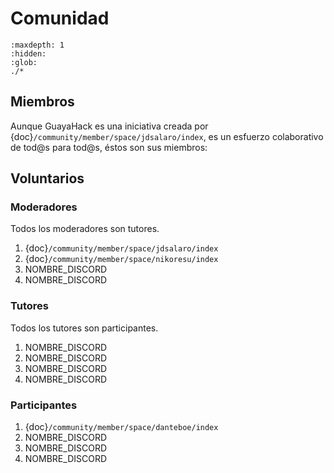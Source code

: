 
# Comunidad

```{toctree}
:maxdepth: 1
:hidden:
:glob:
./*
```


## Miembros

Aunque GuayaHack es una iniciativa creada por {doc}`/community/member/space/jdsalaro/index`, es un esfuerzo colaborativo de tod@s para tod@s, éstos son sus miembros:

## Voluntarios

### Moderadores

Todos los moderadores son tutores.

1. {doc}`/community/member/space/jdsalaro/index`
1. {doc}`/community/member/space/nikoresu/index`
1. NOMBRE_DISCORD
1. NOMBRE_DISCORD

### Tutores

Todos los tutores son participantes.

1. NOMBRE_DISCORD
1. NOMBRE_DISCORD
1. NOMBRE_DISCORD
1. NOMBRE_DISCORD

### Participantes

1. {doc}`/community/member/space/danteboe/index`
1. NOMBRE_DISCORD
1. NOMBRE_DISCORD
1. NOMBRE_DISCORD
